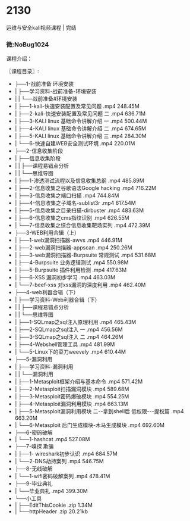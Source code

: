 # 2130
运维与安全kali视频课程 | 完结
### 微:NoBug1024 


课程介绍：

〖课程目录〗:

- ├──1-战前准备 环境安装  
- |   ├──学习资料-战前准备-环境安装  
- |   |   └──战前准备#环境安装  
- |   ├──1-kali-快速安装配置及常见问题 .mp4  248.45M
- |   ├──2-kali-快速安装配置及常见问题 二 .mp4  636.71M
- |   ├──3-KALI linux 基础命令讲解介绍 一 .mp4  500.44M
- |   ├──4-KALI linux 基础命令讲解介绍 二 .mp4  674.65M
- |   ├──5-KALI linux 基础命令讲解介绍 三 .mp4  284.30M
- |   └──6-快速自建WEB安全测试环境 .mp4  220.01M
- ├──2-信息收集阶段  
- |   ├──信息收集阶段  
- |   |   ├──课程易错点分析  
- |   |   └──思维导图  
- |   ├──1-渗透测试流程以及信息收集总纲 .mp4  485.89M
- |   ├──2-信息收集之谷歌语法Google hacking .mp4  716.22M
- |   ├──3-信息收集之端口扫描 .mp4  744.84M
- |   ├──4-信息收集之子域名-sublist3r .mp4  617.54M
- |   ├──5-信息收集之目录扫描-dirbuster .mp4  483.63M
- |   ├──6-信息收集之cms指纹识别 .mp4  626.55M
- |   └──7-信息收集之综合信息收集靶场实列 .mp4  472.39M
- ├──3-WEB利用合辑（上）  
- |   ├──1-web漏洞扫描器-awvs .mp4  446.91M
- |   ├──2-web漏洞扫描器-appscan .mp4  250.26M
- |   ├──3-web漏洞扫描器-Burpsuite 常规测试 .mp4  531.68M
- |   ├──4-Burpsuite 业务逻辑测试 .mp4  550.98M
- |   ├──5-Burpsuite 插件利用检测 .mp4  417.63M
- |   ├──6-XSS 漏洞初步学习 .mp4  463.03M
- |   └──7-beef-xss 对xss漏洞的深度利用 .mp4  462.40M
- ├──4-web利器合辑（下）  
- |   ├──学习资料-Web利器合辑（下）  
- |   |   ├──课程易错点分析  
- |   |   └──思维导图  
- |   ├──1-SQLmap之sql注入原理利用 .mp4  465.43M
- |   ├──2-SQLmap之sql注入 一 .mp4  456.56M
- |   ├──3-SQLmap之sql注入 二 .mp4  464.26M
- |   ├──4-Webshell管理工具 .mp4  481.99M
- |   └──5-Linux下的菜刀weevely .mp4  610.44M
- ├──5-漏洞利用  
- |   ├──学习资料-漏洞利用  
- |   |   └──漏洞利用  
- |   ├──1-Metasploit框架介绍与基本命令 .mp4  571.42M
- |   ├──2-Metasploit扫描漏洞模块 .mp4  589.68M
- |   ├──3-Metasploit密码爆破模块 .mp4  554.25M
- |   ├──4-Metasploit漏洞利用模块 .mp4  663.13M
- |   ├──5-Metasploit漏洞利用模块 二--拿到shell后 低权限---提权篇 .mp4  663.20M
- |   └──6-Metasploit 后门生成模块-木马生成模块 .mp4  692.60M
- ├──6-密码破解  
- |   └──1-hashcat .mp4  527.08M
- ├──7-嗅探 欺骗  
- |   ├──1- wireshark初步认识 .mp4  684.57M
- |   └──2-DNS劫持案列 .mp4  546.75M
- ├──8-无线破解  
- |   └──1-wifi密码破解案列 .mp4  478.41M
- ├──9-毕业典礼  
- |   └──毕业典礼 .mp4  399.30M
- └──小工具  
- |   ├──EditThisCookie .zip  1.34M
- |   └──httpHeader .zip  20.21kb

